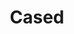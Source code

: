 ---
git: https://github.com/cased
logohandle: cased
sort: cased
title: Cased
twitter: https://x.com/casedinc
website: https://cased.com/
---